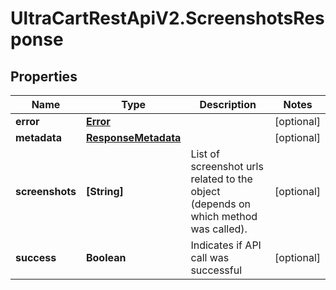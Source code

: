 # UltraCartRestApiV2.ScreenshotsResponse

## Properties
Name | Type | Description | Notes
------------ | ------------- | ------------- | -------------
**error** | [**Error**](Error.md) |  | [optional] 
**metadata** | [**ResponseMetadata**](ResponseMetadata.md) |  | [optional] 
**screenshots** | **[String]** | List of screenshot urls related to the object (depends on which method was called). | [optional] 
**success** | **Boolean** | Indicates if API call was successful | [optional] 


